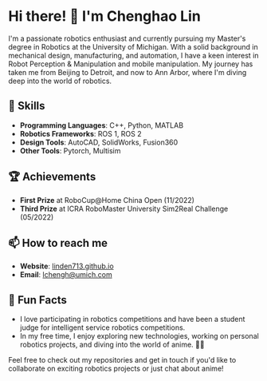 # Hi there! 👋 I'm Chenghao Lin

I'm a passionate robotics enthusiast and currently pursuing my Master's degree in Robotics at the University of Michigan. With a solid background in mechanical design, manufacturing, and automation, I have a keen interest in Robot Perception & Manipulation and mobile manipulation. My journey has taken me from Beijing to Detroit, and now to Ann Arbor, where I'm diving deep into the world of robotics.

## 🚀 Skills

- **Programming Languages**: C++, Python, MATLAB
- **Robotics Frameworks**: ROS 1, ROS 2
- **Design Tools**: AutoCAD, SolidWorks, Fusion360
- **Other Tools**: Pytorch, Multisim

## 🏆 Achievements

- **First Prize** at RoboCup@Home China Open (11/2022)
- **Third Prize** at ICRA RoboMaster University Sim2Real Challenge (05/2022)

## 📫 How to reach me

- **Website**: [linden713.github.io](https://linden713.github.io/)
- **Email**: [lchengh@umich.com](lchengh@umich.com)

## 🎉 Fun Facts

- I love participating in robotics competitions and have been a student judge for intelligent service robotics competitions.
- In my free time, I enjoy exploring new technologies, working on personal robotics projects, and diving into the world of anime. 🎨✨

Feel free to check out my repositories and get in touch if you'd like to collaborate on exciting robotics projects or just chat about anime!

